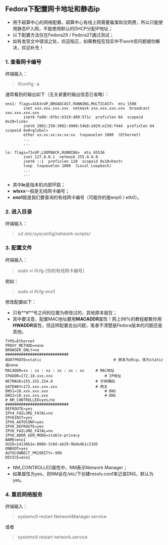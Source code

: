 ## Fedora下配置网卡地址和静态ip
* 用于超算中心的网络配置，超算中心有线上网需要备案和交网费，所以只能使用静态IP入网，不能使用默认的DHCP分配IP地址；
* 以下配置方法仅在Fedora29 / Fedora27通过测试；
* 如有发现文中错误之处，欢迎指正，如果教程在现实中不work但问题被你解决，欢迎补充！

### 1. 查看网卡编号
终端输入：
> ifconfig -a

通常看到的输出如下（无关紧要的输出信息已省略）：
```
eno1: flags=4163<UP,BROADCAST,RUNNING,MULTICAST>  mtu 1500
        inet xxx.xxx.xxx.xxx  netmask xxx.xxx.xxx.xxx  broadcast xxx.xxx.xxx.xxx
        inet6 fe80::6fbc:b319:d89:571c  prefixlen 64  scopeid 0x20<link>
        inet6 2001:250:3002:4900:54b8:a929:e23d:f444  prefixlen 64  scopeid 0x0<global>
        ether xx:xx:xx:xx:xx:xx  txqueuelen 1000  (Ethernet)
        ...
		...

lo: flags=73<UP,LOOPBACK,RUNNING>  mtu 65536
        inet 127.0.0.1  netmask 255.0.0.0
        inet6 ::1  prefixlen 128  scopeid 0x10<host>
        loop  txqueuelen 1000  (Local Loopback)
        ...
		...
```

* 其中**lo**是指本机内部环路；
* **wlxxx**一般是无线网卡编号；
* **eno1**就是我们要查询的有线网卡编号（可能你的是enp0 / eth0）。

### 2. 进入目录
终端输入：
> cd /etc/sysconfig/network-scripts/

### 3. 配置文件
终端输入：
> sudo vi ifcfg-[你的有线网卡编号]

例如：
> sudo vi ifcfg-eno1

修改配置如下：
* 只有**\#**号之间的位置为修改过的，其他原本就在；
* 其中要注意，配置MAC地址要用**MACADDR**属性！网上99%的教程都教你用**HWADDR**属性，但这样配置会出问题，笔者不清楚是Fedora版本的问题还是其他。
```
TYPE=Ethernet
PROXY_METHOD=none
BROWSER_ONLY=no
############################
BOOTPROTO=static								# 原本为dhcp，改为static或none
MACADDR=xx : xx : xx : xx : xx : xx		# MAC地址
IPADDR=172.18.xxx.xxx						# IP地址
NETMASK=255.255.254.0					# 子网掩码
GATEWAY=172.xxx.xxx.xxx					# 网关
DNS1=10.xxx.xxx.xxx							# DNS
DNS2=10.xxx.xxx.xxx							# DNS
# NM_CONTROLLED=yes/no
############################
DEFROUTE=yes
IPV4_FAILURE_FATAL=no
IPV6INIT=yes
IPV6_AUTOCONF=yes
IPV6_DEFROUTE=yes
IPV6_FAILURE_FATAL=no
IPV6_ADDR_GEN_MODE=stable-privacy
NAME=eno1
UUID=14136b1e-008b-3c0d-ab29-9bde4b1c23d5
ONBOOT=yes
AUTOCONNECT_PRIORITY=-999
DEVICE=eno1
```

* NM_CONTROLLED属性中，NM表示Network Manager；
* 如果属性为yes，则NM会在/etc/下创建resolv.conf来记录DNS，默认为yes。

### 4. 重启网络服务
终端输入：
> systemctl restart NetworkManager.service

或者
> systemctl restart network.service

